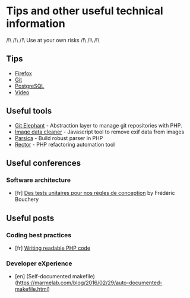 # Tips and other useful technical information

/!\ /!\ /!\ Use at your own risks /!\ /!\ /!\

## Tips

* [Firefox](doc/tips/firefox.md)
* [Git](doc/tips/git.md)
* [PostgreSQL](doc/tips/postgresql.md)
* [Video](doc/tips/video.md)

## Useful tools
* [Git Elephant](https://github.com/matteosister/GitElephant) - Abstraction layer to manage git repositories with PHP.
* [Image data cleaner](https://github.com/codepo8/image-data-cleaner) - Javascript tool to remove exif data from images
* [Parsica](https://parsica.verraes.net/) - Build robust parser in PHP
* [Rector](https://getrector.org/) - PHP refactoring automation tool

## Useful conferences
### Software architecture
* [fr] [Des tests unitaires pour nos règles de conception](https://www.youtube.com/watch?v=PB3NWOwBCyQ) by Frédéric Bouchery

## Useful posts
### Coding best practices
* [fr] [Writing readable PHP code](https://www.jimmyklein.fr/5-mauvaises-habitudes-a-perdre-en-php/)

### Developer eXperience
* [en] (Self-documented makefile)(https://marmelab.com/blog/2016/02/29/auto-documented-makefile.html)

